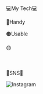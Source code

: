<p>💻My Tech💻</p>
<p>🔴Handy</p>
<p>🟠Usable</p>
<p>🟡</p>
<br>

<p>📱SNS📱</p>

![Instagram](https://img.shields.io/badge/<k99hyerin>-%23E4405F.svg?style=for-the-badge&logo=Instagram&logoColor=white)
